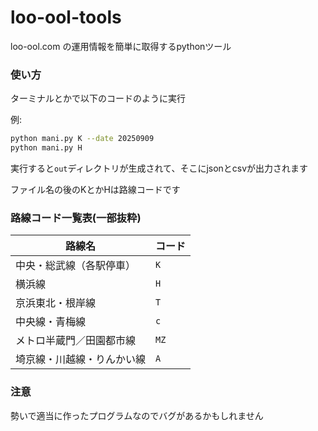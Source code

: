 # loo-ool-tools
loo-ool.com の運用情報を簡単に取得するpythonツール


### 使い方
ターミナルとかで以下のコードのように実行

例:
```bash
python mani.py K --date 20250909
python mani.py H
```
実行すると`out`ディレクトリが生成されて、そこにjsonとcsvが出力されます

ファイル名の後のKとかHは路線コードです

### 路線コード一覧表(一部抜粋)

| 路線名           | コード                 |
| ------------- | --------------------------- |
| 中央・総武線（各駅停車）  | `K`                         |
| 横浜線           | `H`                         |
| 京浜東北・根岸線      | `T`                         |
| 中央線・青梅線       | `c`                         |
| メトロ半蔵門／田園都市線  | `MZ`                        |
| 埼京線・川越線・りんかい線 | `A`|

### 注意
勢いで適当に作ったプログラムなのでバグがあるかもしれません
